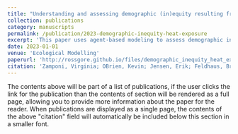 ```yaml
---
title: "Understanding and assessing demographic (in)equity resulting from extreme heat and direct sunlight exposure due to lack of tree canopies in Norfolk, VA using agent-based modeling"
collection: publications
category: manuscripts
permalink: /publication/2023-demographic-inequity-heat-exposure
excerpt: 'This paper uses agent-based modeling to assess demographic inequity resulting from extreme heat and direct sunlight exposure due to lack of tree canopies in Norfolk, VA.'
date: 2023-01-01
venue: 'Ecological Modelling'
paperurl: 'http://rossgore.github.io/files/demographic_inequity_heat_exposure.pdf'
citation: 'Zamponi, Virginia; OBrien, Kevin; Jensen, Erik; Feldhaus, Brandon; Moore, Russell; Lynch, Christopher J; Gore, Ross. (2023). "Understanding and assessing demographic (in)equity resulting from extreme heat and direct sunlight exposure due to lack of tree canopies in Norfolk, VA using agent-based modeling". <i>Ecological Modelling</i>. 483, 110445.'
---
```

The contents above will be part of a list of publications, if the user clicks the link for the publication than the contents of section will be rendered as a full page, allowing you to provide more information about the paper for the reader. When publications are displayed as a single page, the contents of the above "citation" field will automatically be included below this section in a smaller font.